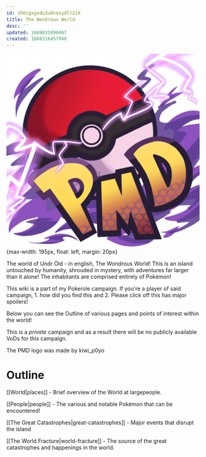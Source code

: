 ```yaml
---
id: zh6cgxgxdu3u8nosydll2ik
title: The Wondrous World
desc: ''
updated: 1689835890467
created: 1666316457940
---
```

![pmdlogo.png](assets/pmdlogo.png){max-width: 195px, float: left, margin: 20px}

The world of Undr Öld - in english, The Wondrous World! This is an island untouched by humanity, shrouded in mystery, with adventures far larger than it alone! The inhabitants are comprised entirely of Pokémon! 

This wiki is a part of my Pokerole campaign. If you're a player of said campaign, 1. how did you find this and 2. Please click off this has major spoilers!

Below you can see the Outline of various pages and points of interest within the world!

This is a *private* campaign and as a result there will be no publicly available VoDs for this campaign.

The PMD logo was made by kiwi_p0yo
<br/>

# Outline
[[World|places]] - Brief overview of the World at largepeople.

[[People|people]] - The various and notable Pokémon that can be encountered!

[[The Great Catastrophes|great-catastrophes]] - Major events that disrupt the island


[[The World Fracture|world-fracture]] - The source of the great catastrophes and happenings in the world.